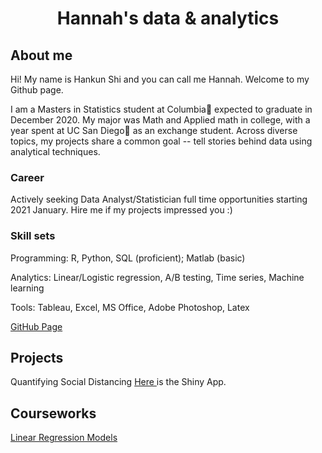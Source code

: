 <center>
  <h1> Hannah's data & analytics </h1>
</center>

<h2> About me </h2>
<p> Hi! My name is Hankun Shi and you can call me Hannah. Welcome to my Github page.</p>
<p> I am a Masters in Statistics student at Columbia🦁 expected to graduate in December 2020. My major was Math and Applied math in college, with a year spent at UC San Diego🔱 as an exchange student. Across diverse topics, my projects share a common goal -- tell stories behind data using analytical techniques.</p> 

<h3> Career </h3>
Actively seeking Data Analyst/Statistician full time opportunities starting 2021 January. Hire me <hs3142@columbia.edu> if my projects impressed you :)

<h3> Skill sets </h3> 
<p> Programming: R, Python, SQL (proficient); Matlab (basic)</p>
<p> Analytics: Linear/Logistic regression, A/B testing, Time series, Machine learning</p> 
<p> Tools: Tableau, Excel, MS Office, Adobe Photoshop, Latex</p> 

<a href = "https://hankunshi.github.io/Hannahs_data_stories/"> GitHub Page </a>

<h2> Projects </h2>
Quantifying Social Distancing
<a href=https://ruiiii2886.shinyapps.io/social_distance/> Here </a> is the Shiny App.

<h2> Courseworks </h2>
<a href="https://github.com/HankunShi/STAT5205"> Linear Regression Models </a>
